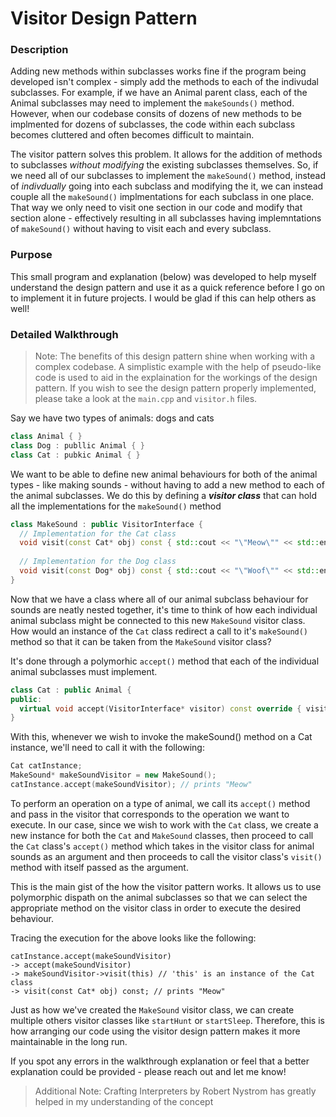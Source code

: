 # Visitor Design Pattern

### Description
Adding new methods within subclasses works fine if the program being developed isn't complex - simply add the methods to each of the indivudal subclasses. For example, if we have an Animal parent class, each of the Animal subclasses may need to implement the `makeSounds()` method. However, when our codebase consits of dozens of new methods to be implmented for dozens of subclasses, the code within each subclass becomes cluttered and often becomes difficult to maintain.

The visitor pattern solves this problem. It allows for the addition of methods to subclasses *without modifying* the existing subclasses themselves. So, if we need all of our subclasses to implement the `makeSound()` method, instead of _indivdually_ going into each subclass and modifying the it, we can instead couple all the `makeSound()` implmentations for each subclass in one place. That way we only need to visit one section in our code and modify that section alone - effectively resulting in all subclasses having implemntations of `makeSound()` without having to visit each and every subclass.

### Purpose
This small program and explanation (below) was developed to help myself understand the design pattern and use it as a quick reference before I go on to implement it in future projects. I would be glad if this can help others as well! 

### Detailed Walkthrough
>Note: The benefits of this design pattern shine when working with a complex codebase. A simplistic example with the help of pseudo-like code is used to aid in the explaination for the workings of the design pattern. If you wish to see the design pattern properly implemented, please take a look at the `main.cpp` and `visitor.h` files. 

Say we have two types of animals: dogs and cats
```c++
class Animal { }
class Dog : publlic Animal { }
class Cat : pubkic Animal { }
```
We want to be able to define new animal behaviours for both of the animal types - like making sounds - without having to add a new method to each of the animal subclasses. We do this by defining a _**visitor class**_ that can hold all the implementations for the `makeSound()` method
```c++
class MakeSound : public VisitorInterface {
  // Implementation for the Cat class
  void visit(const Cat* obj) const { std::cout << "\"Meow\"" << std::endl; }
  
  // Implementation for the Dog class
  void visit(const Dog* obj) const { std::cout << "\"Woof\"" << std::endl; }
}
```
Now that we have a class where all of our animal subclass behaviour for sounds are neatly nested together, it's time to think of how each individual animal subclass might be connected to this new `MakeSound` visitor class. How would an instance of the `Cat` class redirect a call to it's `makeSound()` method so that it can be taken from the `MakeSound` visitor class? 

It's done through a polymorhic `accept()` method that each of the individual animal subclasses must implement.
```c++
class Cat : public Animal {
public:	
  virtual void accept(VisitorInterface* visitor) const override { visitor->visit(this); };
}
```
With this, whenever we wish to invoke the makeSound() method on a Cat instance, we'll need to call it with the following: 
```c++
Cat catInstance; 
MakeSound* makeSoundVisitor = new MakeSound(); 
catInstance.accept(makeSoundVisitor); // prints "Meow"
```
To perform an operation on a type of animal, we call its `accept()` method and pass in the visitor that corresponds to the operation we want to execute. In our case, since we wish to work with the `Cat` class, we create a new instance for both the `Cat` and `MakeSound` classes, then proceed to call the `Cat` class's `accept()` method which takes in the visitor class for animal sounds as an argument and then proceeds to call the visitor class's `visit()` method with itself passed as the argument. 

This is the main gist of the how the visitor pattern works. It allows us to use polymorphic dispath on the animal subclasses so that we can select the appropriate method on the visitor class in order to execute the desired behaviour.

Tracing the execution for the above looks like the following:
```
catInstance.accept(makeSoundVisitor)
-> accept(makeSoundVisitor)
-> makeSoundVisitor->visit(this) // 'this' is an instance of the Cat class 
-> visit(const Cat* obj) const; // prints "Meow" 

```

Just as how we've created the `MakeSound` visitor class, we can create multiple others visitor classes like `startHunt` or `startSleep`. Therefore, this is how arranging our code using the visitor design pattern makes it more maintainable in the long run.

If you spot any errors in the walkthrough explanation or feel that a better explanation could be provided  - please reach out and let me know!

>Additional Note: Crafting Interpreters by Robert Nystrom has greatly helped in my understanding of the concept 


<!-- Why we need the interface 
If we need to add other methods to the animal subclasses, like `startHunt()` or `startSleep()`, we simply need to create more visitor classes. To ensure every class correctly includes and implements the visit methods for each subclass, we make the classes inherit from the interface.
```c++
class VisitiorInterface {
  virtual void visit(const Cat* comp) const = 0;
  virtual void visit(const Dog* comp) const = 0;
}
```
-->
